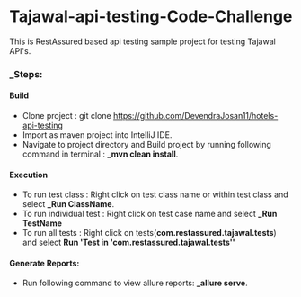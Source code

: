 # Tajawal-api-testing-Code-Challenge
This is RestAssured based api testing sample project for testing Tajawal API's.

### _Steps:
#### Build
- Clone project : git clone https://github.com/DevendraJosan11/hotels-api-testing 
- Import as maven project into IntelliJ IDE.
- Navigate to project directory and Build project by running following command in terminal : **_mvn clean install**.

#### Execution
- To run test class : Right click on test class name or within test class and select **_Run ClassName**.
- To run individual test : Right click on test case name and select **_Run TestName**
- To run all tests : Right click on tests(**com.restassured.tajawal.tests**) and select **Run 'Test in 'com.restassured.tajawal.tests''**
    
#### Generate Reports:
- Run following command to view allure reports: **_allure serve**.
